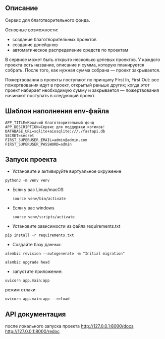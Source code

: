 ## Описание
Сервис для благотворительного фонда.

Основные возможности:
- создание благотворительных проектов
- создание донейшнов
- автоматическое распределение средств по проектам

В сервисе может быть открыто несколько целевых проектов. У каждого проекта есть название, описание и сумма, которую планируется собрать. После того, как нужная сумма собрана — проект закрывается.

Пожертвования в проекты поступают по принципу First In, First Out: все пожертвования идут в проект, открытый раньше других; когда этот проект набирает необходимую сумму и закрывается — пожертвования начинают поступать в следующий проект.


## Шаблон наполнения env-файла
```
APP_TITLE=Кошачий благотворительный фонд
APP_DESCRIPTION=Сервис для поддержки котиков!
DATABASE_URL=sqlite+aiosqlite:///./fastapi.db
SECRET=secret
FIRST_SUPERUSER_EMAIL=admin@admin.com
FIRST_SUPERUSER_PASSWORD=admin

```

## Запуск проекта

- Установите и активируйте виртуальное окружение

```
python3 -m venv venv
```

* Если у вас Linux/macOS

    ```
    source venv/bin/activate
    ```

* Если у вас windows

    ```
    source venv/scripts/activate
    ```

- Установите зависимости из файла requirements.txt
```
pip install -r requirements.txt
``` 

- Создайте базу данных:
```
alembic revision --autogenerate -m "Initial migration"
```
```
alembic upgrade head
```

- запустите приложение:
```
uvicorn app.main:app
```
режим отлаки:
```
uvicorn app.main:app --reload
```


## API документация

после локального запуска проекта
http://127.0.0.1:8000/docs
http://127.0.0.1:8000/redoc
